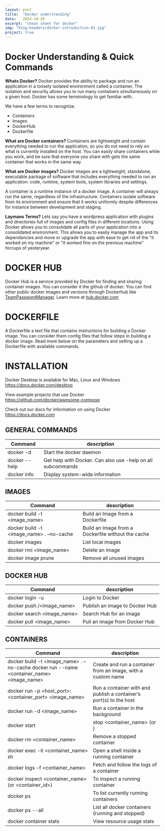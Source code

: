 ```yaml
---
layout: post
title:  "Docker understanding"
date:   2024-10-28
excerpt: "cheat sheet for docker"
img: "blog-headers/docker-introduction-01.jpg"
project: true
---
```


# Docker Understanding & Quick Commands

**Whats Docker?**
Docker provides the ability to package and run an application in a loosely isolated environment called a container.
The isolation and security allows you to run many containers simultaneously on a given host. Docker has some terminology to get familiar with.

We have a few terms to recognize.
* Containers
* Images
* DockerHub
* Dockerfile

**What are Docker containers?**
Containers are lightweight and contain everything needed to run the application, so you do not need to rely on what is currently installed on the host. You can easily share containers while you work, and be sure that everyone you share with gets the same container that works in the same way.

**What are Docker images?**
Docker images are a lightweight, standalone, executable package
of software that includes everything needed to run an application:
code, runtime, system tools, system libraries and settings.

A container is a runtime instance of a docker image. A container
will always run the same, regardless of the infrastructure.
Containers isolate software from its environment and ensure
that it works uniformly despite differences for instance between
development and staging.

**Laymans Terms?**
Lets say you have a wordpress application with plugins and directories full of images and config
files in different locations. Using Docker allows you to consolidate all parts of your application into
a consolidated environment. This allows you to easily manage the app and its dependancies and move or upgrade
the app with ease to get rid of the "it worked on my machine" or "it worked fine on the previous machine" hiccups of yesteryear.

# DOCKER HUB
Docker Hub is a service provided by Docker for finding and sharing container images. You can consider it the github of docker. You can find other public docker images and versions through Dockerhub like [TeamPasswordManager](https://hub.docker.com/u/teampasswordmanager). Learn more at [hub.docker.com](https://hub.docker.com)

# DOCKERFILE
A Dockerfile a text file that contains instructions for building a Docker image. You can consider them config files that follow steps in building a docker image. Read more below on the parameters and setting up a Dockerfile with available commands.


# INSTALLATION
Docker Desktop is available for Mac, Linux and Windows
https://docs.docker.com/desktop

View example projects that use Docker
https://github.com/docker/awesome-compose

Check out our docs for information on using Docker
https://docs.docker.com

## GENERAL COMMANDS
| Command   | description |
| -------- | ------- |
| docker -d  | Start the docker daemon |
| docker --help | Get help with Docker. Can also use -help on all subcommands |
| docker info | Display system-wide information|


## IMAGES
| Command   | description |
| -------- | ------- |
| docker build -t <image_name> | Build an Image from a Dockerfile |
| docker build -t <image_name> . –no-cache | Build an Image from a Dockerfile without the cache |
| docker images | List local images |
| docker rmi <image_name> | Delete an image |
| docker image prune| Remove all unused images |

## DOCKER HUB
| Command   | description |
| -------- | ------- |
| docker login -u <username> | Login to Docker |
| docker push <username>/<image_name> | Publish an image to Docker Hub |
| docker search <image_name>| Search Hub for an image |
| docker pull <image_name>| Pull an image from Docker Hub |

## CONTAINERS
| Command   | description |
| -------- | ------- |
| docker build -t <image_name> . –no-cache docker run --name <container_name> <image_name> | Create and run a container from an image, with a custom name|
| docker run -p <host_port>:<container_port> <image_name> | Run a container with and publish a container’s port(s) to the host|
| docker run -d <image_name> | Run a container in the background|
| docker start|stop <container_name> (or <container-id>)| Start or stop an existing container|
| docker rm <container_name> | Remove a stopped container |
| docker exec -it <container_name> sh | Open a shell inside a running container |
| docker logs -f <container_name> | Fetch and follow the logs of a container |
| docker inspect <container_name> (or <container_id>) | To inspect a running container |
| docker ps | To list currently running containers |
| docker ps --all | List all docker containers (running and stopped) |
| docker container stats | View resource usage stats |
